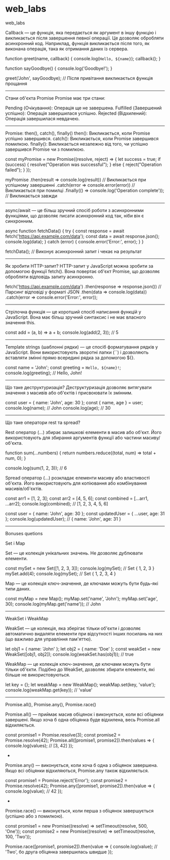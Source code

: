 # web_labs
web_labs

Callback — це функція, яка передається як аргумент в іншу функцію і викликається після завершення певної операції. Це дозволяє обробляти асинхронний код. Наприклад, функція викликається після того, як виконана операція, така як отримання даних із сервера.

function greet(name, callback) {
    console.log(`Hello, ${name}`);
    callback();
}

function sayGoodbye() {
    console.log('Goodbye!');
}

greet('John', sayGoodbye);  // Після привітання викликається функція прощання

------------------------------------------------------------------------------------------------

Стани об'єкта Promise
Promise має три стани:

Pending (Очікування): Операція ще не завершена.
Fulfilled (Завершений успішно): Операція завершилася успішно.
Rejected (Відхилений): Операція завершилася невдачею.

------------------------------------------------------------------------------------------------

Promise: then(), catch(), finally()
then(): Викликається, коли Promise успішно завершився.
catch(): Викликається, коли Promise завершився помилкою.
finally(): Викликається незалежно від того, чи успішно завершився Promise чи з помилкою.

const myPromise = new Promise((resolve, reject) => {
    let success = true;
    if (success) {
        resolve("Operation was successful");
    } else {
        reject("Operation failed");
    }
});

myPromise
    .then(result => console.log(result))  // Викликається при успішному завершенні
    .catch(error => console.error(error)) // Викликається при помилці
    .finally(() => console.log('Operation complete')); // Викликається завжди

------------------------------------------------------------------------------------------------

async/await — це більш зручний спосіб роботи з асинхронними функціями, 
що дозволяє писати асинхронний код так, ніби він є синхронним.


async function fetchData() {
    try {
        const response = await fetch('https://api.example.com/data');
        const data = await response.json();
        console.log(data);
    } catch (error) {
        console.error('Error:', error);
    }
}

fetchData();  // Виконує асинхронний запит і чекає на результат

------------------------------------------------------------------------------------------------

Як зробити HTTP-запит?
HTTP-запит у JavaScript можна зробити за допомогою функції fetch(). Вона повертає об'єкт Promise, що дозволяє обробляти відповідь запиту асинхронно.

fetch('https://api.example.com/data')
    .then(response => response.json()) // Парсинг відповіді у форматі JSON
    .then(data => console.log(data))
    .catch(error => console.error('Error:', error));

------------------------------------------------------------------------------------------------

Стрілочна функція — це коротший спосіб написання функцій у JavaScript. 
Вона має більш зручний синтаксис і не має власного значення this.

const add = (a, b) => a + b;
console.log(add(2, 3)); // 5

------------------------------------------------------------------------------------------------

Template strings (шаблонні рядки) — це спосіб форматування рядків у JavaScript. Вони використовують зворотні лапки (``) і дозволяють вставляти змінні прямо всередині рядка за допомогою ${}.

const name = 'John';
const greeting = `Hello, ${name}!`;
console.log(greeting); // Hello, John!

------------------------------------------------------------------------------------------------

Що таке деструктуризація?
Деструктуризація дозволяє витягувати значення з масивів або об'єктів і присвоювати їх змінним.

const user = { name: 'John', age: 30 };
const { name, age } = user;
console.log(name); // John
console.log(age);  // 30

------------------------------------------------------------------------------------------------

Що таке оператори rest та spread?

Rest оператор (...) збирає залишкові елементи в масив або об'єкт. Його використовують для збирання аргументів функції або частини масиву/об'єкта.

function sum(...numbers) {
    return numbers.reduce((total, num) => total + num, 0);
}

console.log(sum(1, 2, 3)); // 6

Spread оператор (...) розкладає елементи масиву або властивості об'єкта. 
Його використовують для копіювання або комбінування масивів/об'єктів.

const arr1 = [1, 2, 3];
const arr2 = [4, 5, 6];
const combined = [...arr1, ...arr2];
console.log(combined); // [1, 2, 3, 4, 5, 6]

const user = { name: 'John', age: 30 };
const updatedUser = { ...user, age: 31 };
console.log(updatedUser); // { name: 'John', age: 31 }

------------------------------------------------------------------------------------------------

Bonuses quetions

Set і Map

Set — це колекція унікальних значень. Не дозволяє дублювати елементи.

const mySet = new Set([1, 2, 3, 3]);
console.log(mySet); // Set { 1, 2, 3 }
mySet.add(4);
console.log(mySet); // Set { 1, 2, 3, 4 }


Map — це колекція ключ-значення, де ключами можуть бути будь-які типи даних.

const myMap = new Map();
myMap.set('name', 'John');
myMap.set('age', 30);
console.log(myMap.get('name')); // John

------------------------------------------------------------------------------------------------

WeakSet і WeakMap

WeakSet — це колекція, яка зберігає тільки об'єкти і дозволяє автоматично 
видаляти елементи при відсутності інших посилань на них (що важливо для управління пам'яттю).

let obj1 = { name: 'John' };
let obj2 = { name: 'Doe' };
const weakSet = new WeakSet([obj1, obj2]);
console.log(weakSet.has(obj1)); // true


WeakMap — це колекція ключ-значення, де ключами можуть бути тільки об'єкти. 
Подібно до WeakSet, дозволяє збирати елементи, які більше не використовуються.

let key = {};
let weakMap = new WeakMap();
weakMap.set(key, 'value');
console.log(weakMap.get(key)); // 'value'

------------------------------------------------------------------------------------------------

Promise.all(), Promise.any(), Promise.race()

Promise.all() — приймає масив обіцянок і виконується, коли всі обіцянки завершені. Якщо хоча б одна обіцянка буде відхилена, весь Promise.all відхиляється.

const promise1 = Promise.resolve(3);
const promise2 = Promise.resolve(42);
Promise.all([promise1, promise2]).then(values => {
    console.log(values); // [3, 42]
});

-
Promise.any() — виконується, коли хоча б одна з обіцянок завершена. 
Якщо всі обіцянки відхиляються, Promise.any також відхиляється.

const promise1 = Promise.reject('Error');
const promise2 = Promise.resolve(42);
Promise.any([promise1, promise2]).then(value => {
    console.log(value); // 42
});

-
Promise.race() — виконується, коли перша з обіцянок завершується (успішно або з помилкою).

const promise1 = new Promise((resolve) => setTimeout(resolve, 500, 'One'));
const promise2 = new Promise((resolve) => setTimeout(resolve, 100, 'Two'));

Promise.race([promise1, promise2]).then(value => {
    console.log(value); // 'Two', бо друга обіцянка завершилась швидше
});